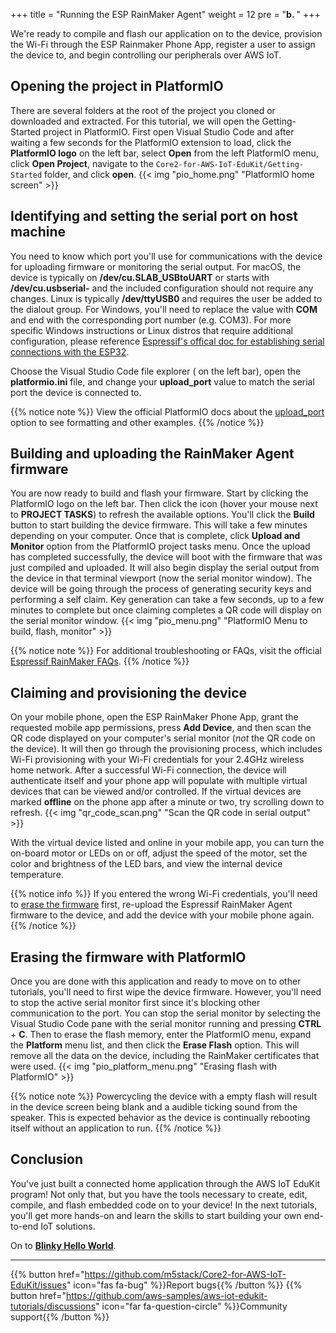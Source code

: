 +++
title = "Running the ESP RainMaker Agent"
weight = 12
pre = "<b>b. </b>"
+++

We're ready to compile and flash our application on to the device, provision the Wi-Fi through the ESP Rainmaker Phone App, register a user to assign the device to, and begin controlling our peripherals over AWS IoT.

## Opening the project in PlatformIO
There are several folders at the root of the project you cloned or downloaded and extracted. For this tutorial, we will open the Getting-Started project in PlatformIO. First open Visual Studio Code and after waiting a few seconds for the PlatformIO extension to load, click the **PlatformIO logo** on the left bar, select **Open** from the left PlatformIO menu, click **Open Project**, navigate to the `Core2-for-AWS-IoT-EduKit/Getting-Started` folder, and click **open**.
{{< img "pio_home.png" "PlatformIO home screen" >}}

## Identifying and setting the serial port on host machine
You need to know which port you'll use for communications with the device for uploading firmware or monitoring the serial output. For macOS, the device is typically on **/dev/cu.SLAB_USBtoUART** or starts with **/dev/cu.usbserial-** and the included configuration should not require any changes. Linux is typically **/dev/ttyUSB0** and requires the user be added to the dialout group. For Windows, you'll need to replace the value with **COM** and end with the corresponding port number (e.g. COM3). For more specific Windows instructions or Linux distros that require additional configuration, please reference [Espressif's offical doc for establishing serial connections with the ESP32](https://docs.espressif.com/projects/esp-idf/en/latest/esp32/get-started/establish-serial-connection.html). 

Choose the Visual Studio Code file explorer (<i class="far fa-copy"></i> on the left bar), open the **platformio.ini** file, and change your **upload_port** value to match the serial port the device is connected to.

{{% notice note %}}
View the official PlatformIO docs about the [upload_port](https://docs.platformio.org/en/latest/projectconf/section_env_upload.html#upload-port) option to see formatting and other examples.
{{% /notice %}}

## Building and uploading the RainMaker Agent firmware
You are now ready to build and flash your firmware. Start by clicking the PlatformIO logo on the left bar. Then click the <i class="fas fa-redo"></i> icon (hover your mouse next to **PROJECT TASKS**) to refresh the available options. You'll click the **Build** button to start building the device firmware. This will take a few minutes depending on your computer. Once that is complete, click **Upload and Monitor** option from the PlatformIO project tasks menu. Once the upload has completed successfully, the device will boot with the firmware that was just compiled and uploaded. It will also begin display the serial output from the device in that terminal viewport (now the serial monitor window). The device will be going through the process of generating security keys and performing a self claim. Key generation can take a few seconds, up to a few minutes to complete but once claiming completes a QR code will display on the serial monitor window.
{{< img "pio_menu.png" "PlatformIO Menu to build, flash, monitor" >}}

{{% notice note %}}
For additional troubleshooting or FAQs, visit the official [Espressif RainMaker FAQs](https://rainmaker.espressif.com/docs/faqs.html).
{{% /notice %}}

## Claiming and provisioning the device
On your mobile phone, open the ESP RainMaker Phone App, grant the requested mobile app permissions, press **Add Device**, and then scan the QR code displayed on your computer's serial monitor (*not* the QR code on the device). It will then go through the provisioning process, which includes Wi-Fi provisioning with your Wi-Fi credentials for your 2.4GHz wireless home network. After a successful Wi-Fi connection, the device will authenticate itself and your phone app will populate with multiple virtual devices that can be viewed and/or controlled. If the virtual devices are marked **offline** on the phone app after a minute or two, try scrolling down to refresh.
{{< img "qr_code_scan.png" "Scan the QR code in serial output" >}}

With the virtual device listed and online in your mobile app, you can turn the on-board motor or LEDs on or off, adjust the speed of the motor, set the color and brightness of the LED bars, and view the internal device temperature.

{{% notice info %}}
If you entered the wrong Wi-Fi credentials, you'll need to [erase the firmware](/en/getting-started/run-rainmaker.html#erasing-the-firmware-with-platformio) first, re-upload the Espressif RainMaker Agent firmware to the device, and add the device with your mobile phone again.
{{% /notice %}}

## Erasing the firmware with PlatformIO
Once you are done with this application and ready to move on to other tutorials, you'll need to first wipe the device firmware. However, you'll need to stop the active serial monitor first since it's blocking other communication to the port. You can stop the serial monitor by selecting the Visual Studio Code pane with the serial monitor running and pressing **CTRL** + **C**. Then to erase the flash memory, enter the PlatformIO menu, expand the **Platform** menu list, and then click the **Erase Flash** option. This will remove all the data on the device, including the RainMaker certificates that were used. 
{{< img "pio_platform_menu.png" "Erasing flash with PlatformIO" >}}

{{% notice note %}}
Powercycling the device with a empty flash will result in the device screen being blank and a audible ticking sound from the speaker. This is expected behavior as the device is continually rebooting itself without an application to run.
{{% /notice %}}

## Conclusion
You've just built a connected home application through the AWS IoT EduKit program! Not only that, but you have the tools necessary to create, edit, compile, and flash embedded code on to your device! In the next tutorials, you'll get more hands-on and learn the skills to start building your own end-to-end IoT solutions.


On to [**Blinky Hello World**](/en/blinky-hello-world.html).

---
{{% button href="https://github.com/m5stack/Core2-for-AWS-IoT-EduKit/issues" icon="fas fa-bug" %}}Report bugs{{% /button %}} {{% button href="https://github.com/aws-samples/aws-iot-edukit-tutorials/discussions" icon="far fa-question-circle" %}}Community support{{% /button %}}
